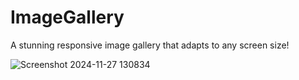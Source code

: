 # ImageGallery
A stunning responsive image gallery that adapts to any screen size!<br>

![Screenshot 2024-11-27 130834](https://github.com/user-attachments/assets/925fad0e-3d65-4cc3-a89d-c37af3f14aa0)
